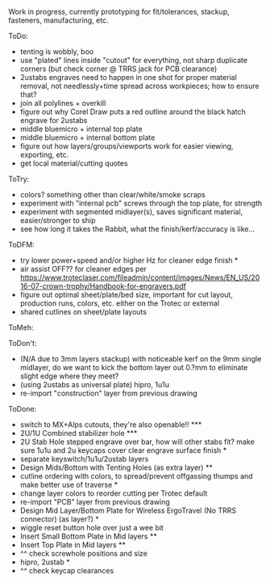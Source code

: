 Work in progress, currently prototyping for fit/tolerances, stackup, fasteners, manufacturing, etc.

ToDo:
- tenting is wobbly, boo
- use "plated" lines inside "cutout" for everything, not sharp duplicate corners (but check corner @ TRRS jack for PCB clearance)
- 2ustabs engraves need to happen in one shot for proper material removal, not needlessly+time spread across workpieces; how to ensure that?
- join all polylines + overkill
- figure out why Corel Draw puts a red outline around the black hatch engrave for 2ustabs
- middle bluemicro + internal top plate
- middle bluemicro + internal bottom plate
- figure out how layers/groups/viewports work for easier viewing, exporting, etc.
- get local material/cutting quotes

ToTry:
- colors? something other than clear/white/smoke scraps
- experiment with "internal pcb" screws through the top plate, for strength
- experiment with segmented midlayer(s), saves significant material, easier/stronger to ship
- see how long it takes the Rabbit, what the finish/kerf/accuracy is like...

ToDFM:
- try lower power+speed and/or higher Hz for cleaner edge finish *
- air assist OFF?? for cleaner edges per https://www.troteclaser.com/fileadmin/content/images/News/EN_US/2016-07-crown-trophy/Handbook-for-engravers.pdf
- figure out optimal sheet/plate/bed size, important for cut layout, production runs, colors, etc. either on the Trotec or external
- shared cutlines on sheet/plate layouts

ToMeh:

ToDon't:
- (N/A due to 3mm layers stackup) with noticeable kerf on the 9mm single midlayer, do we want to kick the bottom layer out 0.?mm to eliminate slight edge where they meet?
- (using 2ustabs as universal plate) hipro, 1u1u
- re-import "construction" layer from previous drawing

ToDone:
- switch to MX+Alps cutouts, they're also openable!! ***
- 2U/1U Combined stabilizer hole ***
- 2U Stab Hole stepped engrave over bar, how will other stabs fit? make sure 1u1u and 2u keycaps cover clear engrave surface finish *
- separate keyswitch/1u1u/2ustab layers
- Design Mids/Bottom with Tenting Holes (as extra layer) **
- cutline ordering with colors, to spread/prevent offgassing thumps and make better use of traverse *
- change layer colors to reorder cutting per Trotec default
- re-import "PCB" layer from previous drawing
- Design Mid Layer/Bottom Plate for Wireless ErgoTravel (No TRRS connector) (as layer?) *
- wiggle reset button hole over just a wee bit
- Insert Small Bottom Plate in Mid layers **
- Insert Top Plate in Mid layers **
- ^^ check screwhole positions and size
- hipro, 2ustab *
- ^^ check keycap clearances